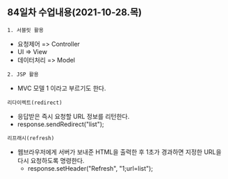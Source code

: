 ## 84일차 수업내용(2021-10-28.목)

` 1. 서블릿 활용 `

- 요청제어 => Controller
- UI => View
- 데이터처리 => Model

` 2. JSP 활용 `

- MVC 모델 1 이라고 부르기도 한다.



` 리다이렉트(redirect) `

- 응답받은 즉시 요청할 URL 정보를 리턴한다.
- response.sendRedirect("list");

` 리프래시(refresh) `

- 웹브라우저에게 서버가 보내준 HTML을 출력한 후  1초가 경과하면 지정한 URL을 다시 요청하도록 명령한다.
  - response.setHeader("Refresh", "1;url=list");